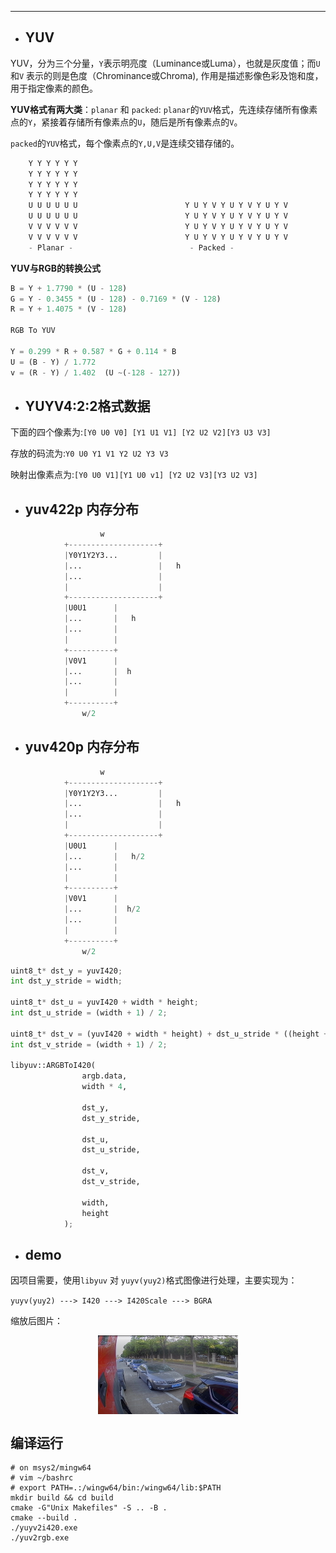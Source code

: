<!-- ## update -->
---

+ ## YUV
YUV，分为三个分量，`Y`表示明亮度（Luminance或Luma），也就是灰度值；而`U`和`V` 表示的则是色度（Chrominance或Chroma),
作用是描述影像色彩及饱和度，用于指定像素的颜色。

__YUV格式有两大类__：`planar` 和 `packed`:
`planar`的`YUV`格式，先连续存储所有像素点的`Y`，紧接着存储所有像素点的`U`，随后是所有像素点的`V`。

`packed`的`YUV`格式，每个像素点的`Y,U,V`是连续交错存储的。

```python
    Y Y Y Y Y Y                   
    Y Y Y Y Y Y                  
    Y Y Y Y Y Y                   
    Y Y Y Y Y Y                    
    U U U U U U                        Y U Y V Y U Y V Y U Y V
    U U U U U U                        Y U Y V Y U Y V Y U Y V
    V V V V V V                        Y U Y V Y U Y V Y U Y V
    V V V V V V                        Y U Y V Y U Y V Y U Y V
    - Planar -                          - Packed -
```
**YUV与RGB的转换公式**

```python
B = Y + 1.7790 * (U - 128)
G = Y - 0.3455 * (U - 128) - 0.7169 * (V - 128)
R = Y + 1.4075 * (V - 128)

RGB To YUV

Y = 0.299 * R + 0.587 * G + 0.114 * B
U = (B - Y) / 1.772
v = (R - Y) / 1.402  (U ~(-128 - 127))
```
+ ## YUYV4:2:2格式数据

下面的四个像素为:`[Y0 U0 V0] [Y1 U1 V1] [Y2 U2 V2][Y3 U3 V3]`

存放的码流为:`Y0 U0 Y1 V1 Y2 U2 Y3 V3`

映射出像素点为:`[Y0 U0 V1][Y1 U0 v1] [Y2 U2 V3][Y3 U2 V3]`


+ ## yuv422p 内存分布
```python
                    w
            +--------------------+
            |Y0Y1Y2Y3...         |
            |...                 |   h
            |...                 |
            |                    |
            +--------------------+
            |U0U1      |
            |...       |   h
            |...       |
            |          |
            +----------+
            |V0V1      |
            |...       |  h
            |...       |
            |          |
            +----------+
                w/2
``` 

+ ## yuv420p 内存分布
```python
                    w
            +--------------------+
            |Y0Y1Y2Y3...         |
            |...                 |   h
            |...                 |
            |                    |
            +--------------------+
            |U0U1      |
            |...       |   h/2
            |...       |
            |          |
            +----------+
            |V0V1      |
            |...       |  h/2
            |...       |
            |          |
            +----------+
                w/2
```

```python
uint8_t* dst_y = yuvI420;
int dst_y_stride = width;

uint8_t* dst_u = yuvI420 + width * height;
int dst_u_stride = (width + 1) / 2;

uint8_t* dst_v = (yuvI420 + width * height) + dst_u_stride * ((height + 1) / 2);
int dst_v_stride = (width + 1) / 2;

libyuv::ARGBToI420(
                argb.data, 
                width * 4, 
                
                dst_y,
                dst_y_stride, 
                
                dst_u, 
                dst_u_stride, 
                
                dst_v, 
                dst_v_stride, 
                
                width,                                          
                height
            );
```

+ ## demo 
因项目需要，使用`libyuv` 对 `yuyv(yuy2)`格式图像进行处理，主要实现为：

`yuyv(yuy2) ---> I420 ---> I420Scale ---> BGRA`

缩放后图片：

<img style="margin:10px auto;display:block" width=224 src="./img/yuyv2i420_scale.jpg"/>


## 编译运行
```
# on msys2/mingw64
# vim ~/bashrc
# export PATH=.:/wingw64/bin:/wingw64/lib:$PATH
mkdir build && cd build
cmake -G"Unix Makefiles" -S .. -B .
cmake --build .
./yuyv2i420.exe
./yuv2rgb.exe
```